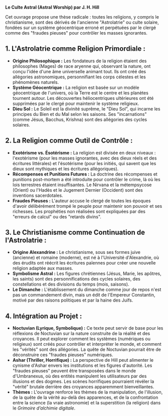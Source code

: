 **Le Culte Astral (Astral Worship) par J. H. Hill**

Cet ouvrage propose une thèse radicale : toutes les religions, y compris le christianisme, sont des dérivés de l'ancienne "Astrolatrie" ou culte solaire, fondées sur un système géocentrique erroné et perpétuées par le clergé comme des "fraudes pieuses" pour contrôler les masses ignorantes.

## 1. L'Astrolatrie comme Religion Primordiale :

*   **Origine Philosophique :** Les fondateurs de la religion étaient des philosophes (Mages) de race aryenne qui, observant la nature, ont conçu l'idée d'une âme universelle animant tout. Ils ont créé des allégories astronomiques, personnifiant les corps célestes et les phénomènes naturels.
*   **Système Géocentrique :** La religion est basée sur un modèle géocentrique de l'univers, où la Terre est le centre et les planètes tournent autour. Les découvertes héliocentriques ultérieures ont été supprimées par le clergé pour maintenir le système religieux.
*   **Dieu Sol :** Le Soleil est la divinité suprême, le "Dieu Sol", qui incarne les principes du Bien et du Mal selon les saisons. Ses "incarnations" (comme Jésus, Bacchus, Krishna) sont des allégories des cycles solaires.

## 2. La Religion comme Outil de Contrôle :

*   **Exotérisme vs. Ésotérisme :** La religion est divisée en deux niveaux : l'exotérisme (pour les masses ignorantes, avec des dieux réels et des écritures littérales) et l'ésotérisme (pour les initiés, qui savent que les dieux sont mythiques et les écritures allégoriques).
*   **Récompenses et Punitions Futures :** La doctrine des récompenses et punitions post-mortem a été introduite pour contrôler le crime, là où les lois terrestres étaient insuffisantes. Le Nirvana et la métempsycose (Orient) ou l'Hadès et le Jugement Dernier (Occident) sont des inventions sacerdotales.
*   **Fraudes Pieuses :** L'auteur accuse le clergé de toutes les époques d'avoir délibérément trompé le peuple pour maintenir son pouvoir et ses richesses. Les prophéties non réalisées sont expliquées par des "erreurs de calcul" ou des "retards divins".

## 3. Le Christianisme comme Continuation de l'Astrolatrie :

*   **Origine Alexandrine :** Le christianisme, sous ses formes juive (ancienne) et romaine (moderne), est né à l'Université d'Alexandrie, où des érudits ont réécrit les écritures païennes pour créer une nouvelle religion adaptée aux masses.
*   **Symbolisme Astral :** Les figures chrétiennes (Jésus, Marie, les apôtres, les saints) sont des personnifications des cycles solaires, des constellations et des divisions du temps (mois, saisons).
*   **Le Dimanche :** L'établissement du dimanche comme jour de repos n'est pas un commandement divin, mais un édit de l'Empereur Constantin, motivé par des raisons politiques et par la haine des Juifs.

## 4. Intégration au Projet :

*   **Noctuvian (Lyrique, Symbolique) :** Ce texte peut servir de base pour les réflexions de Noctuvian sur la nature construite de la réalité et des croyances. Il peut explorer comment les systèmes (numériques ou religieux) sont créés pour contrôler et interpréter le monde, et comment les "vérités" sont des allégories. La quête de Noctuvian pourrait être de déconstruire ces "fraudes pieuses" numériques.
*   **Ashar (Thriller, Horrifique) :** La perspective de Hill peut alimenter le cynisme d'Ashar envers les institutions et les figures d'autorité. Les "fraudes pieuses" peuvent être transposées dans le monde d'Umbranexus, où des entités manipulent les utilisateurs par des illusions et des dogmes. Les scènes horrifiques pourraient révéler la "vérité" brutale derrière des croyances apparemment bienveillantes.
*   **Thèmes :** L'ouvrage renforce les thèmes de la manipulation, de l'illusion, de la quête de la vérité au-delà des apparences, et de la confrontation entre la science (la vraie astronomie) et la superstition (la religion) dans le *Grimoire d’alchimie digitale*.